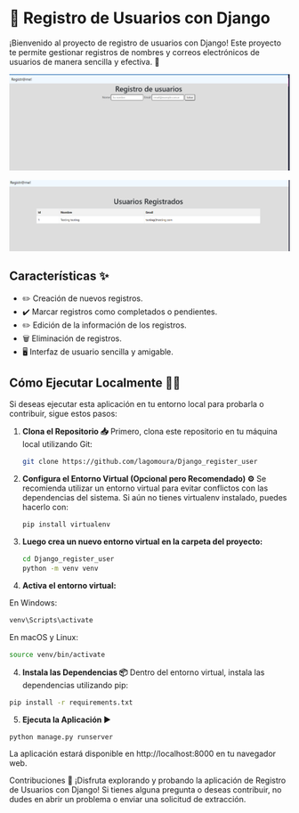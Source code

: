 # 📝 Registro de Usuarios con Django

¡Bienvenido al proyecto de registro de usuarios con Django! Este proyecto te permite gestionar registros de nombres y correos electrónicos de usuarios de manera sencilla y efectiva. 🌟

![Image my app Django](image.png)

![List of registred users](image-1.png)

## Características ✨

- ✏️ Creación de nuevos registros.
- ✔️ Marcar registros como completados o pendientes.
- ✏️ Edición de la información de los registros.
- 🗑️ Eliminación de registros.
- 🖥️ Interfaz de usuario sencilla y amigable.

## Cómo Ejecutar Localmente 🏃‍♂️

Si deseas ejecutar esta aplicación en tu entorno local para probarla o contribuir, sigue estos pasos:

1. **Clona el Repositorio 📥**
   Primero, clona este repositorio en tu máquina local utilizando Git:

   ```bash
   git clone https://github.com/lagomoura/Django_register_user

   ```

2. **Configura el Entorno Virtual (Opcional pero Recomendado) ⚙️**
   Se recomienda utilizar un entorno virtual para evitar conflictos con las dependencias del sistema. Si aún no tienes virtualenv instalado, puedes hacerlo con:

   ```bash
   pip install virtualenv

   ```

3. **Luego crea un nuevo entorno virtual en la carpeta del proyecto:**

   ```bash
   cd Django_register_user
   python -m venv venv
   ```

4. **Activa el entorno virtual:**

En Windows:

```bash
venv\Scripts\activate
   ```

En macOS y Linux:
```bash
source venv/bin/activate
   ```

4. **Instala las Dependencias 📦**
Dentro del entorno virtual, instala las dependencias utilizando pip:

```bash
pip install -r requirements.txt
   ```

5. **Ejecuta la Aplicación ▶️**


```bash
python manage.py runserver
   ```

La aplicación estará disponible en http://localhost:8000 en tu navegador web.

Contribuciones 🤝
¡Disfruta explorando y probando la aplicación de Registro de Usuarios con Django! Si tienes alguna pregunta o deseas contribuir, no dudes en abrir un problema o enviar una solicitud de extracción.
